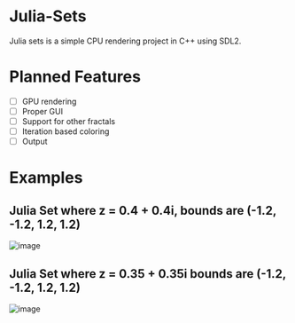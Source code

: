 # Julia-Sets
Julia sets is a simple CPU rendering project in C++ using SDL2.

# Planned Features
- [ ] GPU rendering
- [ ] Proper GUI
- [ ] Support for other fractals
- [ ] Iteration based coloring
- [ ] Output

# Examples
## Julia Set where z = 0.4 + 0.4i, bounds are (-1.2, -1.2, 1.2, 1.2)
![image](https://github.com/user-attachments/assets/3e8bcc7d-7ee4-4a8b-8fcc-69ff07d2b1da)

## Julia Set where z = 0.35 + 0.35i bounds are (-1.2, -1.2, 1.2, 1.2)
![image](https://github.com/user-attachments/assets/d172269b-8bf3-4e28-9742-9257002d9fa2)
